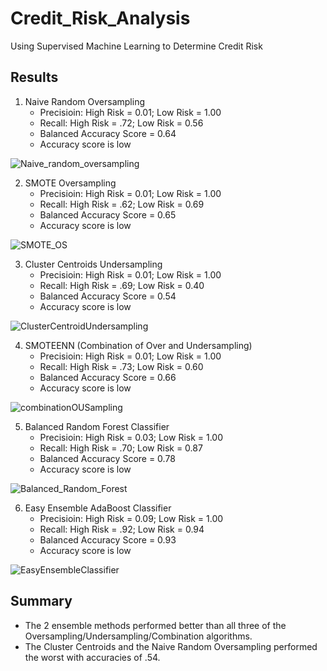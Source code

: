 # Credit_Risk_Analysis
Using Supervised Machine Learning to Determine Credit Risk


## Results
1. Naive Random Oversampling  
    - Precisioin: High Risk = 0.01; Low Risk = 1.00
    - Recall: High Risk = .72; Low Risk = 0.56
    - Balanced Accuracy Score = 0.64
    - Accuracy score is low
   
  ![Naive_random_oversampling](https://user-images.githubusercontent.com/104606589/190297367-a45f5e66-6449-4db1-be94-6c5974900581.png)


2. SMOTE Oversampling 
    - Precisioin: High Risk = 0.01; Low Risk = 1.00
    - Recall: High Risk = .62; Low Risk = 0.69
    - Balanced Accuracy Score = 0.65
    - Accuracy score is low
    
![SMOTE_OS](https://user-images.githubusercontent.com/104606589/190297385-94e2cb07-b145-49e8-9ad3-3ef884e90c98.png)


3. Cluster Centroids Undersampling
   - Precisioin: High Risk = 0.01; Low Risk = 1.00
   - Recall: High Risk = .69; Low Risk = 0.40
   - Balanced Accuracy Score = 0.54
   - Accuracy score is low
   
![ClusterCentroidUndersampling](https://user-images.githubusercontent.com/104606589/190297415-498a9cf3-c182-4790-a5d8-230fb0c7746c.png)


4. SMOTEENN (Combination of Over and Undersampling)
    - Precisioin: High Risk = 0.01; Low Risk = 1.00
    - Recall: High Risk = .73; Low Risk = 0.60
    - Balanced Accuracy Score = 0.66
    - Accuracy score is low
    
![combinationOUSampling](https://user-images.githubusercontent.com/104606589/190297469-d9008c73-acb0-4ee8-a5c4-53592330b3ce.png)


5. Balanced Random Forest Classifier
    - Precisioin: High Risk = 0.03; Low Risk = 1.00
    - Recall: High Risk = .70; Low Risk = 0.87
    - Balanced Accuracy Score = 0.78
    - Accuracy score is low
    
![Balanced_Random_Forest](https://user-images.githubusercontent.com/104606589/189573035-8211d6e5-7b54-4e23-8537-ea2e4f72269a.png)

6. Easy Ensemble AdaBoost Classifier
    - Precisioin: High Risk = 0.09; Low Risk = 1.00
    - Recall: High Risk = .92; Low Risk = 0.94
    - Balanced Accuracy Score = 0.93
    - Accuracy score is low
    
![EasyEnsembleClassifier](https://user-images.githubusercontent.com/104606589/189573037-2f467176-c5d4-4802-ac14-6cc479b05606.png)

## Summary

- The 2 ensemble methods performed better than all three of the Oversampling/Undersampling/Combination algorithms.
- The Cluster Centroids and the Naive Random Oversampling performed the worst with accuracies of .54.

